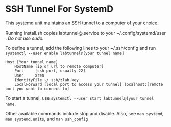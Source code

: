 # SSH Tunnel For SystemD

This systemd unit maintains an SSH tunnel to a computer of your choice. 

Running install.sh copies labtunnel@.service to your ~/.config/systemd/user . *Do not use sudo.*

To define a tunnel, add the following lines to your ~/.ssh/config and run `systemctl --user enable labtunnel@[your tunnel name]`

```
Host [Your tunnel name]
    HostName [ip or url to remote computer]
    Port     [ssh port, usually 22]
    User     xren
    IdentityFile ~/.ssh/zlab.key
    LocalForward [local port to access your tunnel] localhost:[remote port you want to connect to]
```

To start a tunnel, use `systemctl --user start labtunnel@[your tunnel name`.

Other available commands include stop and disable. Also, see `man systemd`, `man systemd.units`, and `man ssh_config`
